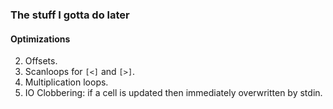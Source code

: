 ### The stuff I gotta do later

#### Optimizations
2. Offsets.
3. Scanloops for `[<]` and `[>]`.
4. Multiplication loops.
5. IO Clobbering: if a cell is updated then immediately overwritten by stdin.
